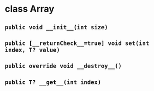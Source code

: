 # class Array<T>


## `public void __init__(int size)`


## `public [__returnCheck__=true] void set(int index, T? value)`


## `public override void __destroy__()`


## `public T? __get__(int index)`





